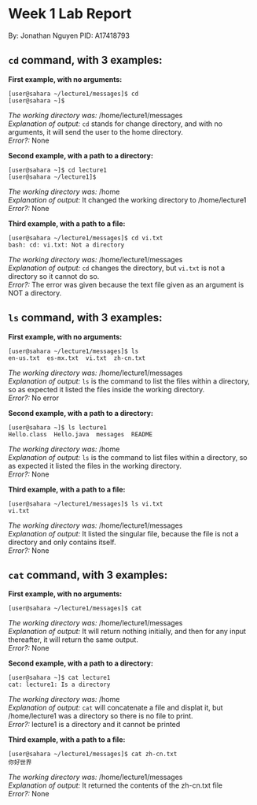 # Week 1 Lab Report
By: Jonathan Nguyen
PID: A17418793

## `cd` command, with 3 examples:

**First example, with no arguments:** 
```
[user@sahara ~/lecture1/messages]$ cd
[user@sahara ~]$ 
```
*The working directory was:* /home/lecture1/messages <br/>
*Explanation of output:* `cd` stands for change directory, and with no arguments, it will send the user to the home directory. <br/>
*Error?:* None <br/>

**Second example, with a path to a directory:**
```
[user@sahara ~]$ cd lecture1
[user@sahara ~/lecture1]$ 
```
*The working directory was:* /home <br/>
*Explanation of output:* It changed the working directory to /home/lecture1 <br/>
*Error?:* None <br/>

**Third example, with a path to a file:**
```
[user@sahara ~/lecture1/messages]$ cd vi.txt
bash: cd: vi.txt: Not a directory
```
*The working directory was:* /home/lecture1/messages <br/>
*Explanation of output:* `cd` changes the directory, but `vi.txt` is not a directory so it cannot do so. <br/>
*Error?:* The error was given because the text file given as an argument is NOT a directory. <br/>

## `ls` command, with 3 examples:

**First example, with no arguments:**
```
[user@sahara ~/lecture1/messages]$ ls
en-us.txt  es-mx.txt  vi.txt  zh-cn.txt
```
*The working directory was:* /home/lecture1/messages <br/>
*Explanation of output:* `ls` is the command to list the files within a directory, so as expected it listed the files inside the working directory. <br/>
*Error?:* No error <br/>

**Second example, with a path to a directory:**
```
[user@sahara ~]$ ls lecture1
Hello.class  Hello.java  messages  README
```
*The working directory was:*  /home <br/>
*Explanation of output:* `ls` is the command to list files within a directory, so as expected it listed the files in the working directory. <br/>
*Error?:* None <br/>

**Third example, with a path to a file:**
```
[user@sahara ~/lecture1/messages]$ ls vi.txt
vi.txt
```
*The working directory was:* /home/lecture1/messages <br/>
*Explanation of output:* It listed the singular file, because the file is not a directory and only contains itself. <br/>
*Error?:* None <br/>

## `cat` command, with 3 examples:

**First example, with no arguments:**
```
[user@sahara ~/lecture1/messages]$ cat

```
*The working directory was:* /home/lecture1/messages <br/>
*Explanation of output:* It will return nothing initially, and then for any input thereafter, it will return the same output. <br/>
*Error?:* None <br/>

**Second example, with a path to a directory:**
```
[user@sahara ~]$ cat lecture1
cat: lecture1: Is a directory
```
*The working directory was:* /home <br/>
*Explanation of output:* `cat` will concatenate a file and displat it, but /home/lecture1 was a directory so there is no file to print. <br/>
*Error?:* lecture1 is a directory and it cannot be printed <br/>

**Third example, with a path to a file:**
```
[user@sahara ~/lecture1/messages]$ cat zh-cn.txt
你好世界

```
*The working directory was:* /home/lecture1/messages <br/>
*Explanation of output:* It returned the contents of the zh-cn.txt file <br/>
*Error?:* None <br/>



